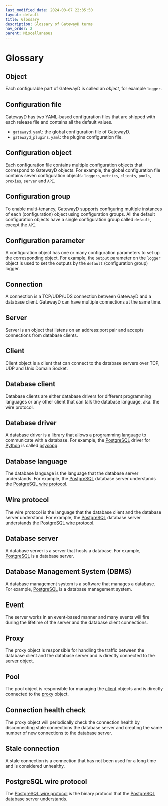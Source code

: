 ```yaml
---
last_modified_date: 2024-03-07 22:35:50
layout: default
title: Glossary
description: Glossary of GatewayD terms
nav_order: 2
parent: Miscellaneous
---
```


# Glossary

## Object

Each configurable part of GatewayD is called an *object*, for example `logger`.

## Configuration file

GatewayD has two YAML-based configuration files that are shipped with each release file and contains all the default values.

- `gatewayd.yaml`: the global configuration file of GatewayD.
- `gatewayd_plugins.yaml`: the plugins configuration file.

## Configuration object

Each configuration file contains multiple configuration objects that correspond to GatewayD objects. For example, the global configuration file contains seven configuration objects: `loggers`, `metrics`, `clients`, `pools`, `proxies`, `server` and `API`.

## Configuration group

To enable multi-tenancy, GatewayD supports configuring multiple instances of each (configuration) object using configuration groups. All the default configuration objects have a single configuration group called `default`, except the `API`.

## Configuration parameter

A configuration object has one or many configuration parameters to set up the corresponding object. For example, the `output` parameter on the `logger` object is used to set the outputs by the `default` (configuration group) logger.

## Connection

A connection is a TCP/UDP/UDS connection between GatewayD and a database client. GatewayD can have multiple connections at the same time.

## Server

Server is an object that listens on an address:port pair and accepts connections from database clients.

## Client

Client object is a client that can connect to the database servers over TCP, UDP and Unix Domain Socket.

## Database client

Database clients are either database drivers for different programming languages or any other client that can talk the database language, aka. the wire protocol.

## Database driver

A database driver is a library that allows a programming language to communicate with a database. For example, the [PostgreSQL](https://www.postgresql.org/) driver for [Python](https://www.python.org/) is called [psycopg](https://www.psycopg.org/).

## Database language

The database language is the language that the database server understands. For example, the [PostgreSQL](https://www.postgresql.org/) database server understands the [PostgreSQL wire protocol](https://www.postgresql.org/docs/current/protocol.html).

## Wire protocol

The wire protocol is the language that the database client and the database server understand. For example, the [PostgreSQL](https://www.postgresql.org/) database server understands the [PostgreSQL wire protocol](https://www.postgresql.org/docs/current/protocol.html).

## Database server

A database server is a server that hosts a database. For example, [PostgreSQL](https://www.postgresql.org/) is a database server.

## Database Management System (DBMS)

A database management system is a software that manages a database. For example, [PostgreSQL](https://www.postgresql.org/) is a database management system.

## Event

The server works in an event-based manner and many events will fire during the lifetime of the server and the database client connections.

## Proxy

The proxy object is responsible for handling the traffic between the database client and the database server and is directly connected to the [server](#server) object.

## Pool

The pool object is responsible for managing the [client](#client) objects and is directly connected to the [proxy](#proxy) object.

## Connection health check

The proxy object will periodically check the connection health by disconnecting stale connections the database server and creating the same number of new connections to the database server.

## Stale connection

A stale connection is a connection that has not been used for a long time and is considered unhealthy.

## PostgreSQL wire protocol

The [PostgreSQL wire protocol](https://www.postgresql.org/docs/current/protocol.html) is the binary protocol that the [PostgreSQL](https://www.postgresql.org/) database server understands.
